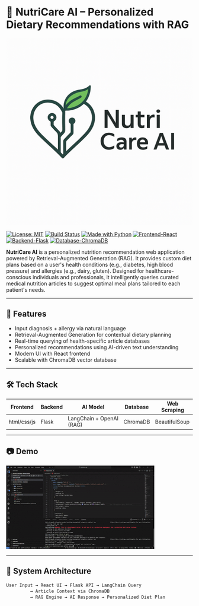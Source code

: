 # 🌿 NutriCare AI – Personalized Dietary Recommendations with RAG

![NutriCare Logo](media/nutrition.png)

[![License: MIT](https://img.shields.io/badge/License-MIT-green.svg)](https://opensource.org/licenses/MIT)
[![Build Status](https://img.shields.io/badge/Build-Stable-success)]()
[![Made with Python](https://img.shields.io/badge/Made%20with-Python-blue.svg)]()
[![Frontend-React](https://img.shields.io/badge/Frontend-React.js-61DAFB.svg)]()
[![Backend-Flask](https://img.shields.io/badge/Backend-Flask%2FFastAPI-yellow.svg)]()
[![Database-ChromaDB](https://img.shields.io/badge/VectorDB-ChromaDB-blueviolet.svg)]()

**NutriCare AI** is a personalized nutrition recommendation web application powered by Retrieval-Augmented Generation (RAG). It provides custom diet plans based on a user's health conditions (e.g., diabetes, high blood pressure) and allergies (e.g., dairy, gluten). Designed for healthcare-conscious individuals and professionals, it intelligently queries curated medical nutrition articles to suggest optimal meal plans tailored to each patient's needs.

---

## 🚀 Features

- Input diagnosis + allergy via natural language
- Retrieval-Augmented Generation for contextual dietary planning
- Real-time querying of health-specific article databases
- Personalized recommendations using AI-driven text understanding
- Modern UI with React frontend
- Scalable with ChromaDB vector database

---

## 🛠️ Tech Stack

| Frontend | Backend | AI Model | Database | Web Scraping |
|----------|---------|----------|----------|--------------|
| html/css/js | Flask | LangChain + OpenAI (RAG) | ChromaDB | BeautifulSoup |

---

## 📷 Demo

![App Demo](media/demo_video.gif)

---

## 🧩 System Architecture

```plaintext
User Input → React UI → Flask API → LangChain Query
         → Article Context via ChromaDB
         → RAG Engine → AI Response → Personalized Diet Plan
